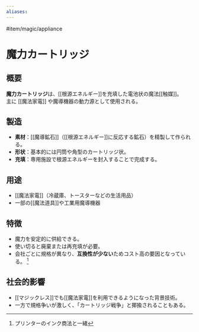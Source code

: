```yaml
---
aliases:
---
```

#item/magic/appliance  
# 魔力カートリッジ

## 概要
**魔力カートリッジ**は、[[根源エネルギー]]を充填した電池状の魔法[[触媒]]。  
主に [[魔法家電]] や魔導機器の動力源として使用される。

## 製造
- **素材**：[[魔導鉱石]]（[[根源エネルギー]]に反応する鉱石）を精製して作られる。  
- **形状**：基本的には円筒や角型のカートリッジ状。  
- **充填**：専用施設で根源エネルギーを封入することで完成する。  

## 用途
- [[魔法家電]]（冷蔵庫、トースターなどの生活用品）  
- 一部の[[魔法道具]]や工業用魔導機器  

## 特徴
- 魔力を安定的に供給できる。  
- 使い切ると廃棄または再充填が必要。  
- 会社ごとに規格が異なり、**互換性が少ない**ためコスト高の要因となっている。  [^1]

## 社会的影響
- [[マジックレス]]でも[[魔法家電]]を利用できるようになった背景技術。  
- 一方で規格争いが激しく、「カートリッジ戦争」と揶揄されることもある。  

[^1]: プリンターのインク商法と一緒
